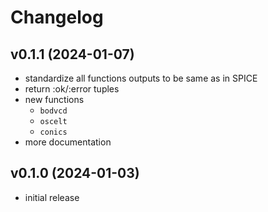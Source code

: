 # Changelog

## v0.1.1 (2024-01-07)

- standardize all functions outputs to be same as in SPICE
- return :ok/:error tuples
- new functions
  - `bodvcd`
  - `oscelt`
  - `conics`
- more documentation

## v0.1.0 (2024-01-03)

- initial release
